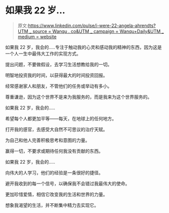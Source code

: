 # 如果我 22 岁...

> 原文:[https://www.linkedin.com/pulse/i-were-22-angela-ahrendts?UTM _ source = Wanqu . co&UTM _ campaign = Wanqu+Daily&UTM _ medium = website](https://www.linkedin.com/pulse/i-were-22-angela-ahrendts?utm_source=wanqu.co&utm_campaign=Wanqu+Daily&utm_medium=website)

如果我 22 岁，我会的.....专注于触动我的心灵和感动我的精神的东西，因为这是一个人一生中最伟大工作的实现方式。

提出问题，不要做假设，去学习生活想教给我的一切。

明智地投资我的时间，以获得最大的时间投资回报。

经常感谢家人和朋友，不管他们的任务或举动有多小。

尊重谦逊，因为这个世界不是来为我服务的，而是我来为这个世界服务的。

如果我 22 岁，我会的.....

希望每个人都更加平等——每天，在地球上的任何地方。

打开我的感官，去感受大自然不可思议的治疗天赋。

为自己和他人完善积极思考和意图的力量。

赢得一切，不要求或期待任何我没有贡献的东西。

如果我 22 岁，我会的.....

向伟大的人学习，他们的经验是一条很好的捷径。

避开我收到的每一个信号，以确保我不会错过我最伟大的使命。

更加珍惜爱情，相信它改变我的生活和世界的力量。

想象我渴望的生活，并不断集中精力去实现它。